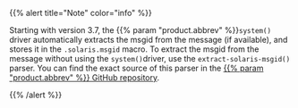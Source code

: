 ---
---
<!-- DISCLAIMER: This file is based on the syslog-ng Open Source Edition documentation https://github.com/balabit/syslog-ng-ose-guides/commit/2f4a52ee61d1ea9ad27cb4f3168b95408fddfdf2 and is used under the terms of The syslog-ng Open Source Edition Documentation License. The file has been modified by Axoflow. -->
{{% alert title="Note" color="info" %}}

Starting with version 3.7, the {{% param "product.abbrev" %}}`system()` driver automatically extracts the msgid from the message (if available), and stores it in the `.solaris.msgid` macro. To extract the msgid from the message without using the `system()`driver, use the `extract-solaris-msgid()` parser. You can find the exact source of this parser in the [{{% param "product.abbrev" %}} GitHub repository](https://github.com/axoflow/axosyslog/blob/master/scl/solaris/plugin.conf).

{{% /alert %}}
